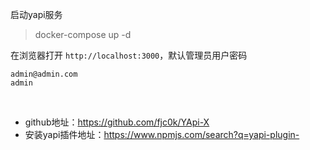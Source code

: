 启动yapi服务

> docker-compose up -d

在浏览器打开 `http://localhost:3000`，默认管理员用户密码

```
admin@admin.com
admin
```

<br>

- github地址：https://github.com/fjc0k/YApi-X
- 安装yapi插件地址：https://www.npmjs.com/search?q=yapi-plugin-